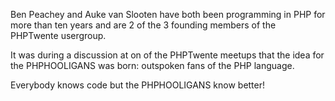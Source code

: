 Ben Peachey and Auke van Slooten have both been programming in PHP for more than ten years and are 2 of the 3 founding members of the PHPTwente usergroup.

It was during a discussion at on of the PHPTwente meetups that the idea for the PHPHOOLIGANS was born: outspoken fans of the PHP language. 

Everybody knows code but the PHPHOOLIGANS know better!